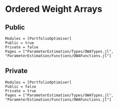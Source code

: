 # Ordered Weight Arrays

## Public

```@autodocs
Modules = [PortfolioOptimiser]
Public = true
Private = false
Pages = ["ParameterEstimation/Types/OWATypes.jl",
"ParameterEstimation/Functions/OWAFunctions.jl"]
```

## Private

```@autodocs
Modules = [PortfolioOptimiser]
Public = false
Private = true
Pages = ["ParameterEstimation/Types/OWATypes.jl",
"ParameterEstimation/Functions/OWAFunctions.jl"]
```
